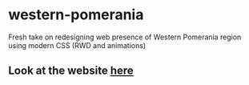 # western-pomerania
Fresh take on redesigning web presence of Western Pomerania region using modern CSS (RWD and animations)

## Look at the website [here](https://shikinen.github.io/western-pomerania/)